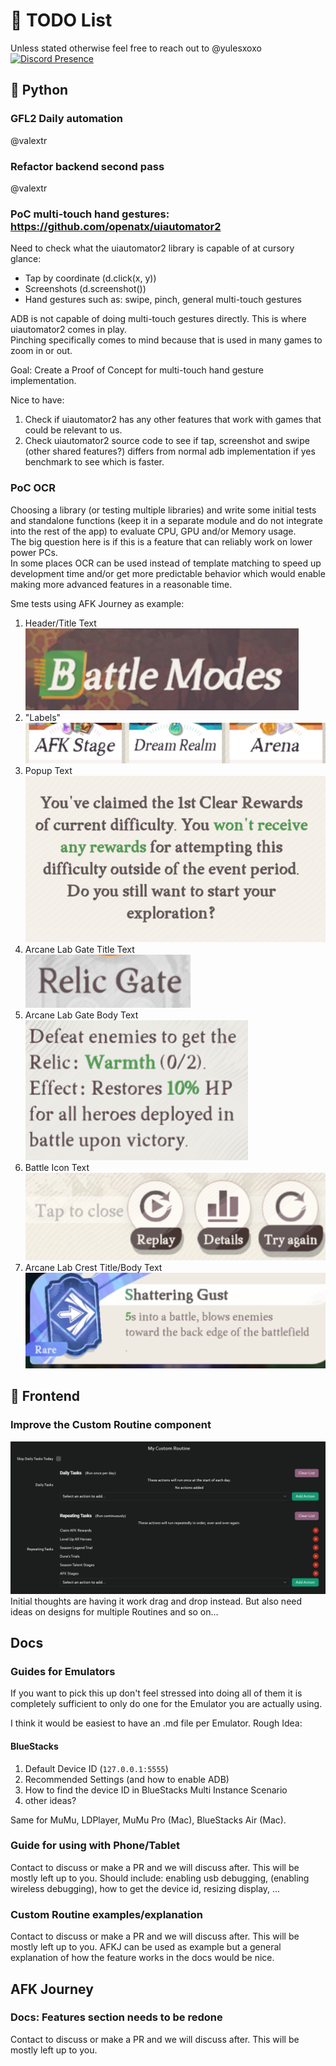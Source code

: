 # 📝 TODO List

Unless stated otherwise feel free to reach out to @yulesxoxo  
[![Discord Presence](https://lanyard.cnrad.dev/api/518169167048998913)](https://discord.com/users/518169167048998913)  

## 🐍 Python
### GFL2 Daily automation 
@valextr
### Refactor backend second pass 
@valextr

### PoC multi-touch hand gestures: https://github.com/openatx/uiautomator2
Need to check what the uiautomator2 library is capable of at cursory glance:
- Tap by coordinate (d.click(x, y))
- Screenshots (d.screenshot())
- Hand gestures such as: swipe, pinch, general multi-touch gestures

ADB is not capable of doing multi-touch gestures directly. This is where uiautomator2 comes in play.  
Pinching specifically comes to mind because that is used in many games to zoom in or out.

Goal: Create a Proof of Concept for multi-touch hand gesture implementation.

Nice to have:
1. Check if uiautomator2 has any other features that work with games that could be relevant to us.
2. Check uiautomator2 source code to see if tap, screenshot and swipe (other shared features?) differs from normal adb implementation if yes benchmark to see which is faster.

### PoC OCR
Choosing a library (or testing multiple libraries) and write some initial tests and standalone functions (keep it in a separate module and do not integrate into the rest of the app) to evaluate CPU, GPU and/or Memory usage.  
The big question here is if this is a feature that can reliably work on lower power PCs.  
In some places OCR can be used instead of template matching to speed up development time and/or get more predictable behavior which would enable making more advanced features in a reasonable time.

Sme tests using AFK Journey as example:
1. Header/Title Text  
![img_2.png](img_2.png)
2. "Labels"  
![img_3.png](img_3.png)
3. Popup Text  
![img_4.png](img_4.png)
4. Arcane Lab Gate Title Text  
![img_5.png](img_5.png)
5. Arcane Lab Gate Body Text  
![img_6.png](img_6.png)
6. Battle Icon Text  
![img_7.png](img_7.png)
7. Arcane Lab Crest Title/Body Text  
![img_8.png](img_8.png)




## 🎨 Frontend
### Improve the Custom Routine component  
![img_1.png](img_1.png)  
Initial thoughts are having it work drag and drop instead. But also need ideas on designs for multiple Routines and so on...

## Docs
### Guides for Emulators
If you want to pick this up don't feel stressed into doing all of them it is completely sufficient to only do one for the Emulator you are actually using.

I think it would be easiest to have an .md file per Emulator.
Rough Idea:  
#### BlueStacks
  1. Default Device ID (`127.0.0.1:5555`)
  2. Recommended Settings (and how to enable ADB)
  3. How to find the device ID in BlueStacks Multi Instance Scenario
  4. other ideas?

Same for MuMu, LDPlayer, MuMu Pro (Mac), BlueStacks Air (Mac). 

### Guide for using with Phone/Tablet
Contact to discuss or make a PR and we will discuss after. This will be mostly left up to you.
Should include: enabling usb debugging, (enabling wireless debugging), how to get the device id,  resizing display, ...

### Custom Routine examples/explanation
Contact to discuss or make a PR and we will discuss after. This will be mostly left up to you.
AFKJ can be used as example but a general explanation of how the feature works in the docs would be nice.

## AFK Journey
### Docs: Features section needs to be redone
Contact to discuss or make a PR and we will discuss after. This will be mostly left up to you.
